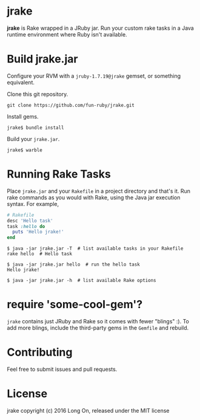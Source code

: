 # jrake
**jrake** is Rake wrapped in a JRuby jar. Run your custom rake tasks in a Java runtime environment where Ruby isn't available.

# Build jrake.jar
Configure your RVM with a `jruby-1.7.19@jrake` gemset, or something equivalent.

Clone this git repository.
```
git clone https://github.com/fun-ruby/jrake.git
```
Install gems.
```
jrake$ bundle install
```
Build your `jrake.jar`.
```
jrake$ warble
```

# Running Rake Tasks
Place `jrake.jar` and your `Rakefile` in a project directory and that's it. Run rake commands as you would with Rake, using the Java jar execution syntax. For example,

```ruby
# Rakefile
desc 'Hello task'
task :hello do
  puts 'Hello jrake!'
end
```
```
$ java -jar jrake.jar -T  # list available tasks in your Rakefile
rake hello  # Hello task
```
```
$ java -jar jrake.jar hello  # run the hello task
Hello jrake!
```

```
$ java -jar jrake.jar -h  # list available Rake options
```

# require 'some-cool-gem'?
`jrake` contains just JRuby and Rake so it comes with fewer "blings" :). To add more blings, include the third-party gems in the `Gemfile` and rebuild. 

# Contributing
Feel free to submit issues and pull requests.

# License
jrake copyright (c) 2016 Long On, released under the MIT license
